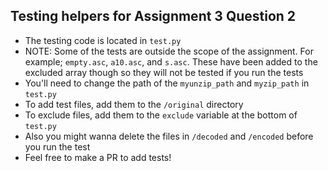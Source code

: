 ## Testing helpers for Assignment 3 Question 2
 - The testing code is located in `test.py`
 - NOTE: Some of the tests are outside the scope of the assignment. For example; `empty.asc`, `a10.asc`, and `s.asc`. These have been added to the excluded array though so they will not be tested if you run the tests 
 - You'll need to change the path of the `myunzip_path` and `myzip_path` in `test.py` 
 - To add test files, add them to the `/original` directory
 - To exclude files, add them to the `exclude` variable at the bottom of `test.py`
 - Also you might wanna delete the files in `/decoded` and `/encoded` before you run the test
 - Feel free to make a PR to add tests! 
